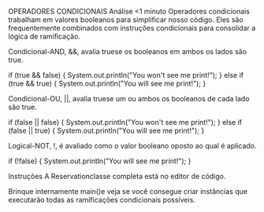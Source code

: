 OPERADORES CONDICIONAIS
Análise
<1 minuto
Operadores condicionais trabalham em valores booleanos para simplificar nosso código. Eles são frequentemente combinados com instruções condicionais para consolidar a lógica de ramificação.

Condicional-AND, &&, avalia truese os booleanos em ambos os lados são true.

if (true && false) {
  System.out.println("You won't see me print!");
} else if (true && true) {
  System.out.println("You will see me print!");
}

Condicional-OU, ||, avalia truese um ou ambos os booleanos de cada lado são true.

if (false || false) {
  System.out.println("You won't see me print!");
} else if (false || true) {
  System.out.println("You will see me print!");
}

Logical-NOT, !, é avaliado como o valor booleano oposto ao qual é aplicado.

if (!false) {
  System.out.println("You will see me print!");
}

Instruções
A Reservationclasse completa está no editor de código.

Brinque internamente main()e veja se você consegue criar instâncias que executarão todas as ramificações condicionais possíveis.